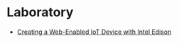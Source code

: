 # Laboratory

- [Creating a Web-Enabled IoT Device with Intel Edison](https://developers.google.com/web/updates/2016/03/web-enabled-internet-of-things?hl=en)



